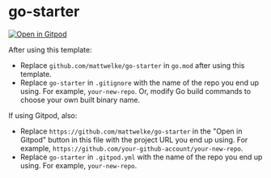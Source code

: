 # go-starter

[![Open in Gitpod](https://gitpod.io/button/open-in-gitpod.svg)](https://gitpod.io/#https://github.com/mattwelke/go-starter)

After using this template:

- Replace `github.com/mattwelke/go-starter` in `go.mod` after using this template.
- Replace `go-starter` in `.gitignore` with the name of the repo you end up using. For example, `your-new-repo`. Or, modify Go build commands to choose your own built binary name.

If using Gitpod, also:

- Replace `https://github.com/mattwelke/go-starter` in the "Open in Gitpod" button in this file with the project URL you end up using. For example, `https://github.com/your-github-account/your-new-repo`.
- Replace `go-starter` in `.gitpod.yml` with the name of the repo you end up using. For example, `your-new-repo`.
